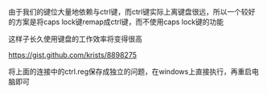 由于我们的键位大量地依赖与ctrl键，而ctrl键实际上离键盘很远，所以一个较好的方案是将caps lock键remap成ctrl键，而不使用caps lock键的功能

这样子长久使用键盘的工作效率将变得很高

https://gist.github.com/krists/8898275

将上面的连接中的ctrl.reg保存成独立的问题，在windows上直接执行，再重启电脑即可
